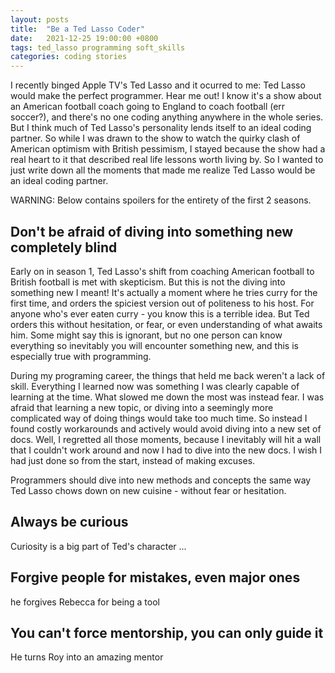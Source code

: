 ```yaml
---
layout: posts
title:  "Be a Ted Lasso Coder"
date:   2021-12-25 19:00:00 +0800
tags: ted_lasso programming soft_skills
categories: coding stories
---
```


I recently binged Apple TV's Ted Lasso and it ocurred to me: Ted Lasso would make the
perfect programmer. Hear me out! I know it's a show about an American football coach
going to England to coach football (err soccer?), and there's no one coding anything
anywhere in the whole series. But I think much of Ted Lasso's personality lends itself
to an ideal coding partner. So while I was drawn to the show to watch the quirky clash
of American optimism with British pessimism, I stayed because the show had a real heart
to it that described real life lessons worth living by. So I wanted to just write down
all the moments that made me realize Ted Lasso would be an ideal coding partner.

WARNING: Below contains spoilers for the entirety of the first 2 seasons.

## Don't be afraid of diving into something new completely blind

Early on in season 1, Ted Lasso's shift from coaching American football to British
football is met with skepticism. But this is not the diving into something new I meant!
It's actually a moment where he tries curry for the first time, and orders the spiciest
version out of politeness to his host. For anyone who's ever eaten curry - you know this
is a terrible idea. But Ted orders this without hesitation, or fear, or even
understanding of what awaits him. Some might say this is ignorant, but no one person can
know everything so inevitably you will encounter something new, and this is especially
true with programming.

During my programing career, the things that held me back weren't a lack of skill.
Everything I learned now was something I was clearly capable of learning at the time.
What slowed me down the most was instead fear. I was afraid that learning a new topic,
or diving into a seemingly more complicated way of doing things would take too much
time. So instead I found costly workarounds and actively would avoid diving into a new
set of docs. Well, I regretted all those moments, because I inevitably will hit a wall
that I couldn't work around and now I had to dive into the new docs. I wish I had just
done so from the start, instead of making excuses.

Programmers should dive into new methods and concepts the same way Ted Lasso chows down
on new cuisine - without fear or hesitation.

## Always be curious

Curiosity is a big part of Ted's character ...


## Forgive people for mistakes, even major ones

he forgives Rebecca for being a tool

## You can't force mentorship, you can only guide it

He turns Roy into an amazing mentor

##